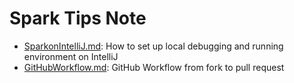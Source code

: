 # Spark Tips Note

- [SparkonIntelliJ.md](./SparkonIntelliJ.md): How to set up local debugging and running environment on IntelliJ
- [GitHubWorkflow.md](./GitHubWorkflow.md): GitHub Workflow from fork to pull request
